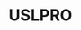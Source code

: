 ---
title: USLPRO
crosslinks:
- MLS
- NASLSoccer
- TampaBayRowdies
- Riverhounds
- FCCincinnati
- LouisvilleCityFC
- SanAntonioFC
- USLD3
- Serendipity
- livven
- ultimate
- gifs
- tvmemes
- Reno1868
- ofcoursethatsathing
- DesMoinesMenace
- soccer
- NISA
- masl
- '2012'
---